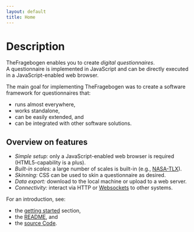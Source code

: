 ```yaml
---
layout: default
title: Home
---
```


Description
===

TheFragebogen enables you to create _digital questionnaires_.  
A questionnaire is implemented in JavaScript and can be directly executed in a JavaScript-enabled web browser.

The main goal for implementing TheFragebogen was to create a software framework for questionnaires that:

* runs almost everywhere,
* works standalone,
* can be easily extended, and
* can be integrated with other software solutions.

Overview on features
---

* _Simple setup:_ only a JavaScript-enabled web browser is required (HTML5-capability  is a plus).
* _Built-in scales:_ a large number of scales is built-in (e.g., [NASA-TLX](https://en.wikipedia.org/wiki/NASA-TLX)).
* _Skinning:_ CSS can be used to skin a questionnaire as desired.
* _Data export:_ download to the local machine or upload to a web server.
* _Connectivity:_ interact via HTTP or [Websockets](https://en.wikipedia.org/wiki/WebSocket) to other systems.

For an introduction, see:

* the [getting started](gettingstarted/) section,
* the [README](https://github.com/TheFragebogen/TheFragebogen/README.md), and
* the [source Code](https://github.com/TheFragebogen/TheFragebogen/).
